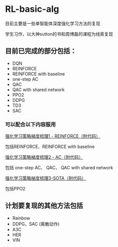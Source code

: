 # RL-basic-alg

目前主要是一些单智能体深度强化学习方法的复现

学生习作，以大神sutton的书和周博磊的课程为线索复现

## 目前已完成的部分包括：

* DQN
* REINFORCE
* REINFORCE with baseline
* one-step AC
* QAC
* QAC with shared network
* PPO2
* DDPG
* TD3
* SAC

### 可以配合以下内容服用
[强化学习策略梯度梳理1 - REINFORCE（附代码）](https://blog.csdn.net/thousandsofwind/article/details/107081358) 

包括REINFORCE、REINFORCE with baseline

[强化学习策略梯度梳理2 - AC（附代码）](https://blog.csdn.net/thousandsofwind/article/details/107174444)

包括 one-step AC、 QAC、 QAC with shared network

[强化学习策略梯度梳理3-SOTA（附代码）](https://blog.csdn.net/thousandsofwind/article/details/107209674)

包括PPO2

## 计划要复现的其他方法包括
* Rainbow
* DDPG，SAC (离散动作)
* A3C
* HER
* VIN

